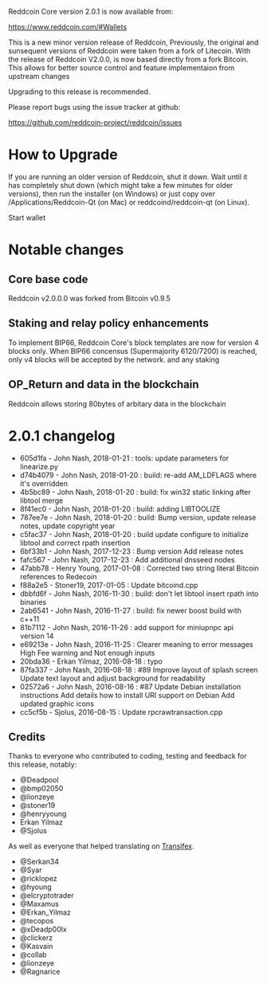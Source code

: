 Reddcoin Core version 2.0.1 is now available from:

  https://www.reddcoin.com/#Wallets

This is a new minor version release of Reddcoin,
Previously, the original and sunsequent versions of Reddcoin were taken from a fork of Litecoin.
With the release of Reddcoin V2.0.0, is now based directly from a fork Bitcoin.
This allows for better source control and feature implementaion from upstream changes

Upgrading to this release is recommended.

Please report bugs using the issue tracker at github:

  https://github.com/reddcoin-project/reddcoin/issues

How to Upgrade
===============

If you are running an older version of Reddcoin, shut it down. Wait until it has completely
shut down (which might take a few minutes for older versions), then run the
installer (on Windows) or just copy over /Applications/Reddcoin-Qt (on Mac) or
reddcoind/reddcoin-qt (on Linux).

Start wallet

Notable changes
================

Core base code
------------------------------------

Reddcoin v2.0.0.0 was forked from Bitcoin v0.9.5

Staking and relay policy enhancements
------------------------------------

To implement BIP66, Reddcoin Core's block templates are now for version 4 blocks only.
When BIP66 concensus (Supermajority 6120/7200) is reached, only v4 blocks will be accepted by the network.
and any staking

OP_Return and data in the blockchain
------------------------------------
Reddcoin allows storing 80bytes of arbitary data in the blockchain

2.0.1 changelog
===============
- 605d1fa - John Nash, 2018-01-21 : tools: update parameters for linearize.py
- d74b4079 - John Nash, 2018-01-20 : build: re-add AM_LDFLAGS where it's overridden
- 4b5bc89 - John Nash, 2018-01-20 : build: fix win32 static linking after libtool merge
- 8f41ec0 - John Nash, 2018-01-20 : build: adding LIBTOOLIZE
- 787ee7e - John Nash, 2018-01-20 : build: Bump version, update release notes, update copyright year
- c5fac37 - John Nash, 2018-01-20 : build update configure to initialize libtool and correct rpath insertion
- 6bf33b1 - John Nash, 2017-12-23 : Bump version Add release notes
- fafc567 - John Nash, 2017-12-23 : Add additional dnsseed nodes
- 47abb78 - Henry Young, 2017-01-08 : Corrected two string literal Bitcoin references to Redecoin
- f88a2e5 - Stoner19, 2017-01-05 : Update bitcoind.cpp
- dbbfd6f - John Nash, 2016-11-30 : build: don't let libtool insert rpath into binaries
- 2ab6541 - John Nash, 2016-11-27 : build: fix newer boost build with c++11
- 81b7112 - John Nash, 2016-11-26 : add support for miniupnpc api version 14
- e69213e - John Nash, 2016-11-25 : Clearer meaning to error messages High Fee warning and Not enough inputs
- 20bda36 - Erkan Yilmaz, 2016-08-18 : typo
- 87fa337 - John Nash, 2016-08-18 : #89 Improve layout of splash screen Update text layout and adjust background for readability
- 02572a6 - John Nash, 2016-08-16 : #87 Update Debian installation instructions Add details how to install URI support on Debian Add updated graphic icons
- cc5cf5b - Sjolus, 2016-08-15 : Update rpcrawtransaction.cpp


Credits
--------

Thanks to everyone who contributed to coding, testing and feedback for this release, notably:

- @Deadpool
- @bmp02050
- @lionzeye
- @stoner19
- @henryyoung
- Erkan Yilmaz
- @Sjolus


As well as everyone that helped translating on [Transifex](https://www.transifex.com/reddcoin/reddcoin/).
- @Serkan34
- @Syar
- @ricklopez
- @hyoung
- @elcryptotrader
- @Maxamus
- @Erkan_Yilmaz
- @tecopos
- @xDeadp00lx
- @clickerz
- @Kasvain
- @collab
- @lionzeye
- @Ragnarice

